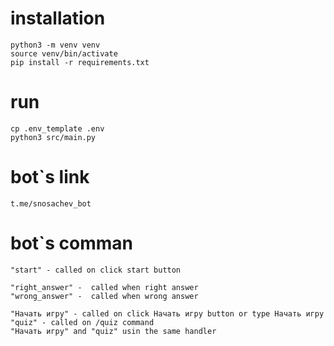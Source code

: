 # installation

    python3 -m venv venv
    source venv/bin/activate
    pip install -r requirements.txt

# run

    cp .env_template .env
    python3 src/main.py

# bot`s link

    t.me/snosachev_bot

# bot`s comman

    "start" - called on click start button

    "right_answer" -  called when right answer
    "wrong_answer" -  called when wrong answer
    
    "Начать игру" - called on click Начать игру button or type Начать игру
    "quiz" - called on /quiz command
    "Начать игру" and "quiz" usin the same handler

